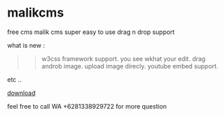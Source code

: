 # malikcms
free cms malik cms
super easy to use drag n drop support


what is new :
>> w3css framework support. 
> you see wkhat your edit.
> drag androb image.
> upload image direcly.
> youtube embed support.

etc ..

[download](https://github.com/malikkurosaki/malikcms/blob/master/malikcms_10.zip?raw=true)

feel free to call WA +6281338929722 for more question


